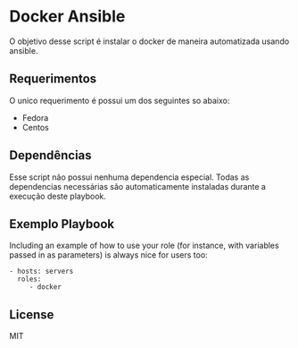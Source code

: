 Docker Ansible
=========

O objetivo desse script é instalar o docker de maneira automatizada usando ansible.

Requerimentos
------------

O unico requerimento é possui um dos seguintes so abaixo:

- Fedora
- Centos


Dependências
------------

Esse script não possui nenhuma dependencia especial. Todas as dependencias necessárias são automaticamente instaladas durante a execução deste playbook.

Exemplo Playbook
----------------

Including an example of how to use your role (for instance, with variables passed in as parameters) is always nice for users too:

    - hosts: servers
      roles:
         - docker

License
-------

MIT

